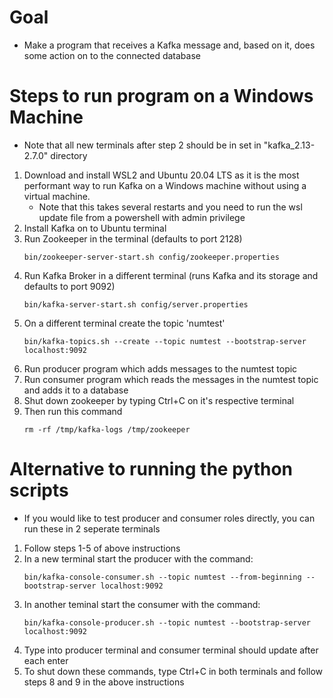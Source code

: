 # Goal
- Make a program that receives a Kafka message and, based on it, does some action on to the connected database

# Steps to run program on a Windows Machine
- Note that all new terminals after step 2 should be in set in "kafka_2.13-2.7.0" directory
1. Download and install WSL2 and Ubuntu 20.04 LTS as it is the most performant way to run Kafka on a Windows machine without using a virtual machine.
    - Note that this takes several restarts and you need to run the wsl update file from a powershell with admin privilege
2. Install Kafka on to Ubuntu terminal
3. Run Zookeeper in the terminal (defaults to port 2128)
    ```
    bin/zookeeper-server-start.sh config/zookeeper.properties
    ```
4. Run Kafka Broker in a different terminal (runs Kafka and its storage and defaults to port 9092)
    ```
    bin/kafka-server-start.sh config/server.properties
    ```
5. On a different terminal create the topic 'numtest'
    ```
    bin/kafka-topics.sh --create --topic numtest --bootstrap-server localhost:9092
    ```
6. Run producer program which adds messages to the numtest topic
7. Run consumer program which reads the messages in the numtest topic and adds it to a database
8. Shut down zookeeper by typing Ctrl+C on it's respective terminal
9. Then run this command 
    ```
    rm -rf /tmp/kafka-logs /tmp/zookeeper
    ```

# Alternative to running the python scripts
- If you would like to test producer and consumer roles directly, you can run these in 2 seperate terminals
1. Follow steps 1-5 of above instructions
2. In a new terminal start the producer with the command:
    ```
    bin/kafka-console-consumer.sh --topic numtest --from-beginning --bootstrap-server localhost:9092
    ```
3. In another teminal start the consumer with the command:
    ```
    bin/kafka-console-producer.sh --topic numtest --bootstrap-server localhost:9092
    ```
4. Type into producer terminal and consumer terminal should update after each enter
5. To shut down these commands, type Ctrl+C in both terminals and follow steps 8 and 9 in the above instructions